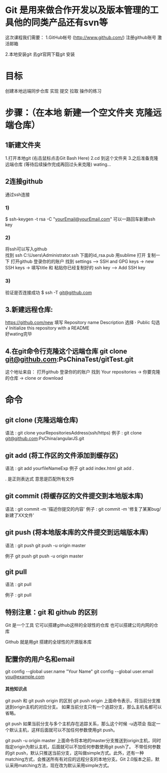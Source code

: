# Git 是用来做合作开发以及版本管理的工具他的同类产品还有svn等

这次课程我们需要：
1.GitHub帐号  (http://www.github.com/)
  注册github账号
  激活邮箱

2.本地安装git
   去git官网下载git 
   安装

# 目标
创建本地远端同步仓库 实现 提交 拉取 操作的练习

# 步骤：（在本地 新建一个空文件夹 克隆远端仓库）

## 1新建文件夹 
1.打开本地git (右击鼠标点击Git Bash Here)
2.cd 到这个文件夹
3.之后准备克隆远端仓库 (等待后续操作完成再回过头来克隆) wating...

## 2连接github
通过ssh连接 

### 1)
$ ssh-keygen -t rsa -C "yourEmail@yourEmail.com" 可以一路回车新建ssh key

### 2)
将ssh可以写入github  
找到 ssh 
C:\Users\Administrator\.ssh  下面的id_rsa.pub  用sublime 打开 复制一下
打开github 登录你的的账户 找到 settings –> SSH and GPG keys -> new SSH keys -> 填写title 和 粘贴你已经复制好的 ssh key –> Add SSH key

### 3)
验证是否连接成功
$ ssh -T git@github.com

## 3.新建远程仓库: 
https://github.com/new
填写 
Repository name
Description
选择
· Public
勾选
√ Initialize this repository with a README  
好wating完毕

## 4.在git命令行克隆这个远端仓库 git clone  git@github.com:PsChinaTest/gitTest.git
这个地址来自： 
打开github 登录你的的账户 找到 Your repositories -> 你要克隆的仓库 -> clone or download

# 命令

## git clone (克隆远端仓库)

语法 :
git clone yourRepositoriesAddress(ssh/https) 
例子 :
git clone git@github.com:PsChina/angularJS.git

## git add (将工作区的文件添加到缓存区)

语法 :
git add yourfileNameExp
例子
git add index.html
git add .            

. 是正则表达式 意思是匹配所有文件

## git commit (将缓存区的文件提交到本地版本库)

语法 :
git commit -m '描述你提交的内容'
例子 :
git commit -m '修复了某某bug/新建了XX文件'

## git push (将本地版本库的文件提交到远端版本库)

语法 :
git push
git push -u origin master

例子
git push
git push -u origin master

## git pull

语法 :
git pull

例子 :
git pull

## 特别注意：git 和 github 的区别
Git 是一个工具  它可以搭建github这样的全球性的仓库 也可以搭建公司内网的仓库

Github 就是用git 搭建的全球性的开源版本库


## 配置你的用户名和email
git config --global user.name "Your Name"
git config --global user.email you@example.com


#### 其他知识点

git push 和 git push origin 的区别
 git push origin
 上面命令表示，将当前分支推送到origin主机的对应分支。
 如果当前分支只有一个追踪分支，那么主机名都可以省略。

 git push
 如果当前分支与多个主机存在追踪关系，那么这个时候 -u选项会 指定一个默认主机，这样后面就可以不加任何参数使用git push。

 git push -u origin master
 上面命令将本地的master分支推送到origin主机，同时指定origin为默认主机，后面就可以不加任何参数使用git push了。
 不带任何参数的git push，默认只推送当前分支，这叫做simple方式。此外，还有一种matching方式，会推送所有有对应的远程分支的本地分支。Git 2.0版本之前，默认采用matching方法，现在改为默认采用simple方式。
